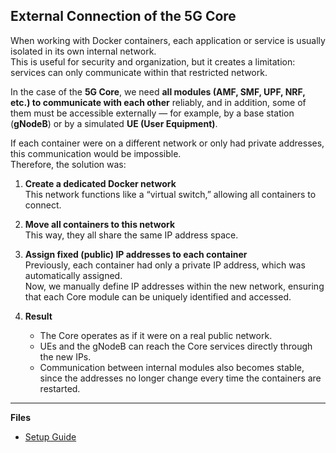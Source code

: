 ## External Connection of the 5G Core

When working with Docker containers, each application or service is usually isolated in its own internal network.  
This is useful for security and organization, but it creates a limitation: services can only communicate within that restricted network.

In the case of the **5G Core**, we need **all modules (AMF, SMF, UPF, NRF, etc.) to communicate with each other** reliably, and in addition, some of them must be accessible externally — for example, by a base station (**gNodeB**) or by a simulated **UE (User Equipment)**.

If each container were on a different network or only had private addresses, this communication would be impossible.  
Therefore, the solution was:

1. **Create a dedicated Docker network**  
   This network functions like a “virtual switch,” allowing all containers to connect.

2. **Move all containers to this network**  
   This way, they all share the same IP address space.

3. **Assign fixed (public) IP addresses to each container**  
   Previously, each container had only a private IP address, which was automatically assigned.  
   Now, we manually define IP addresses within the new network, ensuring that each Core module can be uniquely identified and accessed.

4. **Result**  
   - The Core operates as if it were on a real public network.  
   - UEs and the gNodeB can reach the Core services directly through the new IPs.  
   - Communication between internal modules also becomes stable, since the addresses no longer change every time the containers are restarted.
---

**Files**

- [Setup Guide](setup-guide.md)
